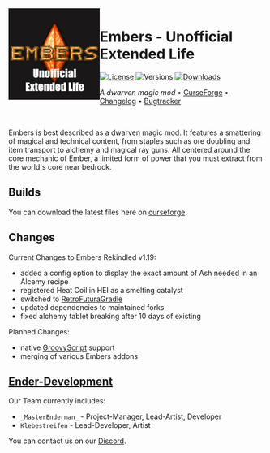 <img src="project_logo.png" align="left" width="180px"/>

# Embers - Unofficial Extended Life

[![License](https://img.shields.io/github/licenseEnder-Development/Embers-Extended-Life.svg)](LICENSE) ![Versions](http://cf.way2muchnoise.eu/versions/minecraft_embers-extended-life_all.svg) [![Downloads](http://cf.way2muchnoise.eu/https://legacy.curseforge.com/minecraft/mc-mods/embers-extended-life.svg)](https://www.curseforge.com/minecraft/mc-mods/embers-extended-life)

*A dwarven magic mod* • [CurseForge](https://legacy.curseforge.com/minecraft/mc-mods/embers-extended-life) • [Changelog](CHANGELOG.md) • [Bugtracker](https://github.com/Ender-Development/Embers-Extended-Life/issues)

<p>&nbsp;</p>

Embers is best described as a dwarven magic mod. It features a smattering of magical and technical content, from staples such as ore doubling and item transport to alchemy and magical ray guns. All centered around the core mechanic of Ember, a limited form of power that you must extract from the world's core near bedrock.

## Builds
You can download the latest files here on [curseforge](https://curseforge.com/minecraft/mc-mods/embers-extended-life).

## Changes

Current Changes to Embers Rekindled v1.19:
- added a config option to display the exact amount of Ash needed in an Alcemy recipe
- registered Heat Coil in HEI as a smelting catalyst
- switched to [RetroFuturaGradle](https://github.com/GTNewHorizons/RetroFuturaGradle)
- updated dependencies to maintained forks
- fixed alchemy tablet breaking after 10 days of existing

Planned Changes:
- native [GroovyScript](https://github.com/CleanroomMC/GroovyScript) support
- merging of various Embers addons

## [Ender-Development](https://github.com/Ender-Development)

Our Team currently includes:
- `_MasterEnderman_` - Project-Manager, Lead-Artist, Developer
- `Klebestreifen` - Lead-Developer, Artist

You can contact us on our [Discord](https://discord.gg/JF7x2vG).
